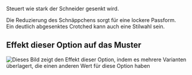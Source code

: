 Steuert wie stark der Schneider gesenkt wird.

Die Reduzierung des Schnäppchens sorgt für eine lockere Passform.\
Ein deutlich abgesenktes Crotched kann auch eine Stilwahl sein.

## Effekt dieser Option auf das Muster

![Dieses Bild zeigt den Effekt dieser Option, indem es mehrere Varianten überlagert, die einen anderen Wert für diese Option haben](titan\_crotchdrop\_sample.svg "Effekt dieser Option auf das Muster")

